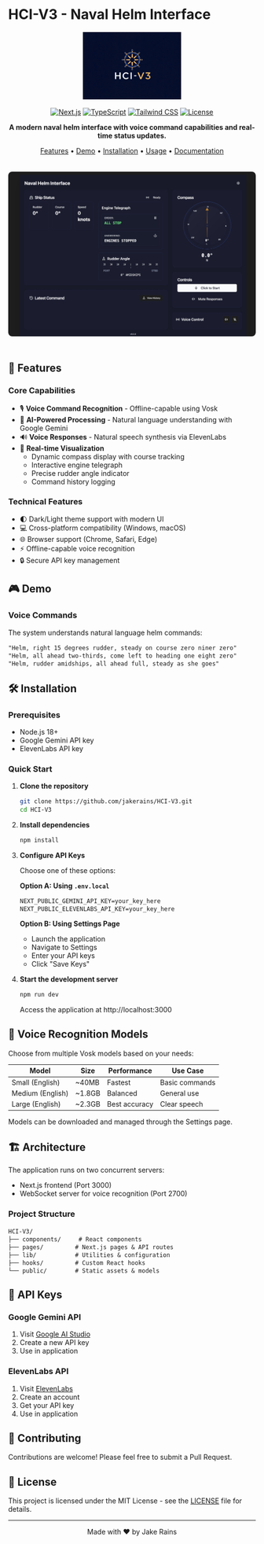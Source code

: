 # HCI-V3 - Naval Helm Interface

<div align="center">

<img src="./public/logo.png" alt="HCI-V3 Logo" width="200" height="auto" />

[![Next.js](https://img.shields.io/badge/Next.js-13.5-black?style=for-the-badge&logo=next.js)](https://nextjs.org/)
[![TypeScript](https://img.shields.io/badge/TypeScript-5.0-blue?style=for-the-badge&logo=typescript)](https://www.typescriptlang.org/)
[![Tailwind CSS](https://img.shields.io/badge/Tailwind-3.0-38B2AC?style=for-the-badge&logo=tailwind-css)](https://tailwindcss.com/)
[![License](https://img.shields.io/badge/license-MIT-green?style=for-the-badge)](LICENSE)

**A modern naval helm interface with voice command capabilities and real-time status updates.**

[Features](#features) • [Demo](#demo) • [Installation](#installation) • [Usage](#usage) • [Documentation](#documentation)

<img src="./public/preview.jpg" alt="Interface Preview" width="800" height="auto" style="border-radius: 8px; margin: 20px 0;" />

</div>

## 🚀 Features

### Core Capabilities
- 🎙️ **Voice Command Recognition** - Offline-capable using Vosk
- 🧠 **AI-Powered Processing** - Natural language understanding with Google Gemini
- 🔊 **Voice Responses** - Natural speech synthesis via ElevenLabs
- 🎯 **Real-time Visualization**
  - Dynamic compass display with course tracking
  - Interactive engine telegraph
  - Precise rudder angle indicator
  - Command history logging

### Technical Features
- 🌓 Dark/Light theme support with modern UI
- 💻 Cross-platform compatibility (Windows, macOS)
- 🌐 Browser support (Chrome, Safari, Edge)
- ⚡ Offline-capable voice recognition
- 🔒 Secure API key management

## 🎮 Demo

### Voice Commands
The system understands natural language helm commands:
```
"Helm, right 15 degrees rudder, steady on course zero niner zero"
"Helm, all ahead two-thirds, come left to heading one eight zero"
"Helm, rudder amidships, all ahead full, steady as she goes"
```

## 🛠️ Installation

### Prerequisites
- Node.js 18+
- Google Gemini API key
- ElevenLabs API key

### Quick Start
1. **Clone the repository**
   ```bash
   git clone https://github.com/jakerains/HCI-V3.git
   cd HCI-V3
   ```

2. **Install dependencies**
   ```bash
   npm install
   ```

3. **Configure API Keys**
   
   Choose one of these options:

   **Option A: Using `.env.local`**
   ```env
   NEXT_PUBLIC_GEMINI_API_KEY=your_key_here
   NEXT_PUBLIC_ELEVENLABS_API_KEY=your_key_here
   ```

   **Option B: Using Settings Page**
   - Launch the application
   - Navigate to Settings
   - Enter your API keys
   - Click "Save Keys"

4. **Start the development server**
   ```bash
   npm run dev
   ```
   Access the application at http://localhost:3000

## 🎯 Voice Recognition Models

Choose from multiple Vosk models based on your needs:

| Model | Size | Performance | Use Case |
|-------|------|-------------|-----------|
| Small (English) | ~40MB | Fastest | Basic commands |
| Medium (English) | ~1.8GB | Balanced | General use |
| Large (English) | ~2.3GB | Best accuracy | Clear speech |

Models can be downloaded and managed through the Settings page.

## 🏗️ Architecture

The application runs on two concurrent servers:
- Next.js frontend (Port 3000)
- WebSocket server for voice recognition (Port 2700)

### Project Structure
```
HCI-V3/
├── components/     # React components
├── pages/         # Next.js pages & API routes
├── lib/           # Utilities & configuration
├── hooks/         # Custom React hooks
└── public/        # Static assets & models
```

## 🔑 API Keys

### Google Gemini API
1. Visit [Google AI Studio](https://makersuite.google.com/app/apikey)
2. Create a new API key
3. Use in application

### ElevenLabs API
1. Visit [ElevenLabs](https://elevenlabs.io/subscription)
2. Create an account
3. Get your API key
4. Use in application

## 🤝 Contributing

Contributions are welcome! Please feel free to submit a Pull Request.

## 📄 License

This project is licensed under the MIT License - see the [LICENSE](LICENSE) file for details.

---

<div align="center">
Made with ❤️ by Jake Rains
</div>
